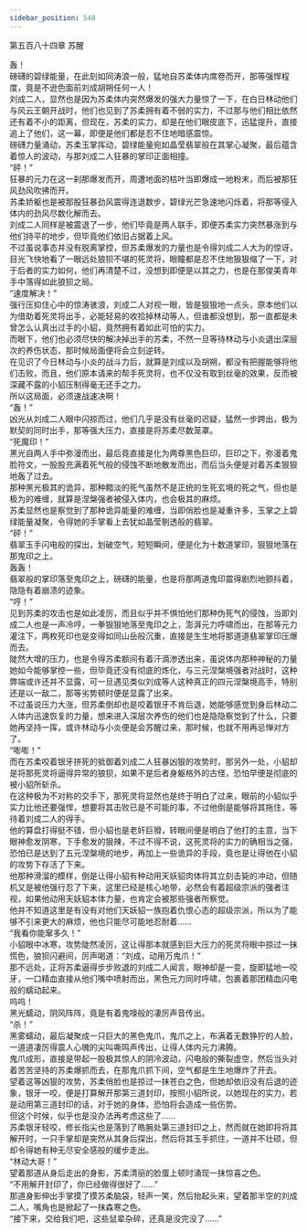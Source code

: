 ```yaml
---
sidebar_position: 540
---
```

 第五百八十四章 苏醒


轰！  
磅礴的碧绿能量，在此刻如同涛浪一般，猛地自苏柔体内席卷而开，那等强悍程度，竟是不逊色面前刘成胡朔任何一人！  
刘成二人，显然也是因为苏柔体内突然爆发的强大力量惊了一下，在白日林动他们与风云王朝开战时，他们也见到了苏柔拥有着不弱的实力，不过那与他们相比依然还有着不小的距离，但现在，苏柔的实力，却是在他们眼皮底下，迅猛提升，直接追上了他们，这一幕，即便是他们都是忍不住地暗感震惊。  
磅礴力量涌动，苏柔玉掌挥动，碧绿能量宛如晶莹翡翠般在其掌心凝聚，最后蕴含着惊人的波动，与那刘成二人狂暴的掌印正面相撞。  
“砰！”  
狂暴的元力在这一刹那爆发而开，周遭地面的枯叶当即爆成一地粉末，而后被那狂风劲风吹拂而开。  
苏柔娇躯也是被那股狂暴劲风震得连退数步，碧绿光芒急速地闪烁着，将那等侵入体内的劲风尽数化解而去。  
刘成二人同样是被震退了一步，他们毕竟是两人联手，即便苏柔实力突然暴涨到与他们持平的地步，但毕竟他们依旧占据着上风。  
不过虽说事态并没有脱离掌控，但苏柔爆发的力量也是令得刘成二人大为的惊讶，目光飞快地看了一眼远处狼狈不堪的死灵将，眼瞳都是忍不住地狠狠缩了一下，对于后者的实力如何，他们再清楚不过，没想到即便是以其之力，也是在那俊美青年手中落得如此狼狈之局。  
“速度解决！”  
强行压抑住心中的惊涛骇浪，刘成二人对视一眼，皆是狠狠地一点头，原本他们以为借助着死灵将出手，必能轻易的收拾掉林动等人，但谁都没想到，那一直都是未曾怎么认真出过手的小貂，竟然拥有着如此可怕的实力。  
而眼下，他们也必须尽快的解决掉出手的苏柔，不然一旦等待林动与小炎退出深层次的养伤状态，那时候局面便将会立刻逆转。  
在见识了今日林动与小炎的战斗力后，就算是刘成以及胡朔，都没有把握能够将他们击败，而且，他们原本请来的帮手死灵将，也不仅没有取到丝毫的效果，反而被深藏不露的小貂压制得毫无还手之力。  
所以这局面，必须速战速决啊！  
“轰！”  
凶光从刘成二人眼中闪掠而过，他们几乎是没有丝毫的迟疑，猛然一步跨出，极为默契的同时出手，那等强大压力，直接是将苏柔尽数笼罩。  
“死魔印！”  
黑光自两人手中弥漫而出，最后竟直接是化为两尊黑色巨印，巨印之下，弥漫着鬼脸符文，一股股充满着死气般的侵蚀不断地散发而出，而后当头便是对着苏柔狠狠地轰了过去。  
那种黑光极其的诡异，那种黯淡的死气虽然不是正统的生死玄境的死之气，但也是极为的难缠，就算是涅槃强者被侵入体内，也会极其的麻烦。  
苏柔显然也是察觉到了那种诡异能量的难缠，当即俏脸也是凝重许多，玉掌之上碧绿能量凝聚，令得她的手掌看上去犹如晶莹剔透般的翡翠。  
“砰！”  
翡翠玉手闪电般的探出，划破空气，短短瞬间，便是化为十数道掌印，狠狠地落在那鬼印之上。  
轰轰！  
翡翠般的掌印落至鬼印之上，磅礴的能量，也是将那两道鬼印震得剧烈地颤抖着，隐隐有着崩溃的迹象。  
“哼！”  
见到苏柔的攻击也是如此凌厉，而且似乎并不惧怕他们那种伪死气的侵蚀，当即刘成二人也是一声冷哼，一拳狠狠地落至鬼印之上，澎湃元力呼啸而出，在那等元力灌注下，两枚死印也是变得如同山岳般沉重，直接是生生地将那道道翡翠掌印压爆而去。  
陡然大增的压力，也是令得苏柔额间有着汗滴渗透出来，虽说体内那种神秘的力量她如今能够掌控一些，但毕竟还没有彻底的炼化，与三元涅槃境强者对战时，这种弊端或许还并不显露，可一旦遇见类似刘成等人这种真正的四元涅槃境高手，特别还是以一敌二，那等劣势顿时便是显露了出来。  
不过虽说压力大涨，但苏柔倒却也是咬着银牙不肯后退，她能够感觉到身后林动二人体内迅速恢复的力量，想来进入深层次养伤的他们也是隐隐察觉到了什么，只要她再坚持一挥，或许林动与小炎便是会苏醒过来，那时候，也就不用再忌惮对方了。  
“嘭嘭！”  
而在苏柔咬着银牙拼死的抵御着刘成二人狂暴凶狠的攻势时，那另外一处，小貂却是将那死灵将逼得异常的狼狈，如果不是后者身躯格外的古怪，恐怕早便是彻底的被小貂所斩杀。  
在这种极为不对称的交手下，那死灵将显然也是终于明白了过来，眼前的小貂似乎实力比他还要强悍，想要将其击败已是不可能的事，不过他倒是能够将其拖住，等待着刘成二人的得手。  
他的算盘打得挺不错，但小貂也是老奸巨猾，转眼间便是明白了他打的主意，当下眼神愈发阴寒，下手愈发的狠辣，不过不得不说，这死灵将的实力的确相当之强，恐怕已是达到了五元涅槃境的地步，再加上一些诡异的手段，竟也是让得他在小貂的攻势下存活了下来。  
他那种滑溜的模样，倒是让得小貂有种动用天妖貂肉体将其立刻击毙的冲动，但随机又是被他强行忍了下来，这里已经是核心地带，必然会有着超级宗派的强者注视，如果他动用天妖貂本体力量，也肯定会被那些强者所察觉。  
他并不知道这里是有没有对他们天妖貂一族抱着仇恨心态的超级宗派，所以为了能够不引来更大的麻烦，他也只能尽可能地忍耐着……  
“我看你能窜多久！”  
小貂眼中冰寒，攻势陡然凌厉，这让得那本就感到巨大压力的死灵将眼中掠过一抹慌色，狼狈闪避间，厉声喝道：“刘成，动用万鬼爪！”  
那不远处，正将苏柔逼得步步败退的刘成二人闻言，眼神却是一变，旋即猛地一咬牙，一口精血直接从他们嘴中喷射而出，黑色元力同时呼啸，包裹着那团精血闪电般的蠕动起来。  
呜呜！  
黑光蠕动，阴风阵阵，竟是有着鬼嚎般的凄厉声音传出。  
“杀！”  
黑雾蠕动，最后凝聚成一只巨大的黑色鬼爪，鬼爪之上，布满着无数狰狞的人脸，一道道凄厉得震人心魄的尖叫嘶鸣声传出，让得人体内元力沸腾。  
鬼爪成形，直接是带起一股极其惊人的阴冷波动，闪电般的撕裂虚空，然后当头对着苦苦坚持的苏柔爆抓而去，在那鬼爪抓下间，空气都是生生地爆炸了开去。  
望着这等凶狠的攻势，苏柔俏脸也是掠过一抹苍白之色，但她却依旧没有后退的迹象，银牙一咬，便是打算解开那第三道封印，按照小貂所说，以她现在的实力，若是动用第三道封印的话，对于她的身体，恐怕将会造成一些伤势。  
但这个时候，似乎也是没办法再考虑这些了……  
苏柔银牙轻咬，修长指尖也是落到了皓腕处第三道封印之上，然而就在她即将将其解开时，一只手掌却是突然从其身后探出，然后将其玉手抓住，一道并不壮硕，但却令得她有种无尽安全感般的缓步走出。  
“林动大哥！”  
望着那道从身后走出的身影，苏柔清丽的脸蛋上顿时涌现一抹惊喜之色。  
“不用解开封印了，你已经做得很好了……”  
那道身影伸出手掌摸了摸苏柔脑袋，轻声一笑，然后抬起头来，望着那半空的刘成二人，嘴角也是掀起了一抹森寒之色。  
“接下来，交给我们吧，这些鼠辈杂碎，还真是没完没了……”  
  
  
